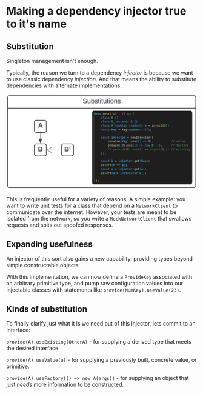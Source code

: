 # Making a dependency injector true to it's name

## Substitution

Singleton management isn't enough.

Typically, the reason we turn to a dependency _injector_ is because we want to
use classic dependency _injection_. And that means the ability to substitute
dependencies with alternate implementations.

<img src="./substitution.png" width=600>

This is frequently useful for a variety of reasons. A simple example: you want
to write unit tests for a class that depend on a `NetworkClient` to communicate
over the internet. However, your tests are meant to be isolated from the
network, so you write a `MockNetworkClient` that swallows requests and spits out
spoofed responses.

## Expanding usefulness

An injector of this sort also gains a new capability: providing types beyond
simple constructable objects.

With this implementation, we can now define a `ProvideKey` associated with an
arbitrary primitive type, and pump raw configuration values into our injectable
classes with statements like `provide(NumKey).useValue(23)`.

## Kinds of substitution

To finally clarify just what it is we need out of this injector, lets commit to
an interface:

`provide(A).useExisting(OtherA)` - for supplying a derived type that meets the
desired interface.

`provide(A).useValue(a)` - for supplying a previously built, concrete value, or
primitive.

`provide(A).useFactory(() => new A(args))` - for supplying an object that just
_needs_ more information to be constructed.
